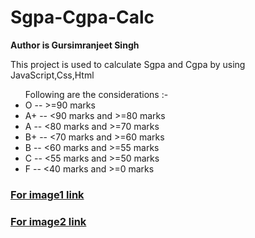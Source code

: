 # Sgpa-Cgpa-Calc
<p><b>Author is Gursimranjeet Singh</b></p>
<p>This project is used to calculate Sgpa and Cgpa by using JavaScript,Css,Html</p>
<ul>
 Following are the considerations :-
 <li>O -- &gt=90 marks</li>
 <li>A+ -- &lt90 marks and &gt=80 marks</li>
 <li>A -- &lt80 marks and &gt=70 marks</li>
 <li>B+ -- &lt70 marks and &gt=60 marks</li>
 <li>B -- &lt60 marks and &gt=55 marks</li>
 <li>C -- &lt55 marks and &gt=50 marks</li>
 <li>F -- &lt40 marks and &gt=0 marks</li>
 
</ul>

<h3><a href="https://www.hdwallpapers.in/thumbs/2021/starry_sky_stars_milky_way_galaxy_4k_hd_space-t2.jpg">For image1 link</a></h3>
<h3><a href="https://www.pixelstalk.net/wp-content/uploads/2016/06/Free-HD-Starry-Night-Wallpapersjpg">For image2 link</a></h3>
